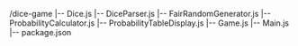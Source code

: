/dice-game
|-- Dice.js
|-- DiceParser.js
|-- FairRandomGenerator.js
|-- ProbabilityCalculator.js
|-- ProbabilityTableDisplay.js
|-- Game.js
|-- Main.js
|-- package.json
